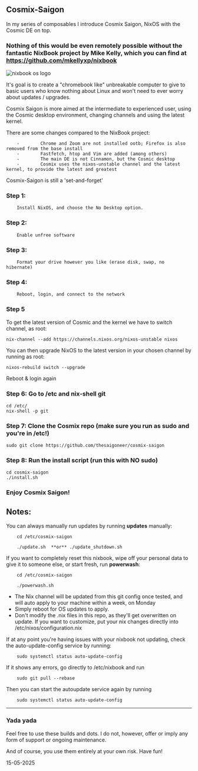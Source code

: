 ## Cosmix-Saigon

In my series of composables I introduce Cosmix Saigon, NixOS with the Cosmic DE on top. 

### Nothing of this would be even remotely possible without the fantastic NixBook project by Mike Kelly, which you can find at https://github.com/mkellyxp/nixbook

![nixbook os logo](https://github.com/user-attachments/assets/8511e040-ebf0-4090-b920-c051b23fcc9c)


It's goal is to create a "chromebook like" unbreakable computer to give to basic users who know nothing about Linux and won't need to ever worry about updates / upgrades.

Cosmix Saigon is more aimed at the intermediate to experienced user, using the Cosmic desktop environment, changing channels and using the latest kernel.

There are some changes compared to the NixBook project:

        -        Chrome and Zoom are not installed ootb; Firefox is also removed from the base install
        -        Fastfetch, htop and Vim are added (among others)
        -        The main DE is not Cinnamon, but the Cosmic desktop
        -        Cosmix uses the nixos-unstable channel and the latest kernel, to provide the latest and greatest

Cosmix-Saigon is still a 'set-and-forget' 


### Step 1:  
        
        Install NixOS, and choose the No Desktop option.

### Step 2:  

        Enable unfree software

### Step 3:  

        Format your drive however you like (erase disk, swap, no hibernate)

### Step 4:  

        Reboot, login, and connect to the network

### Step 5

To get the latest version of Cosmic and the kernel we have to switch channel, as root:

    nix-channel --add https://channels.nixos.org/nixos-unstable nixos

You can then upgrade NixOS to the latest version in your chosen channel by running as root:

    nixos-rebuild switch --upgrade

Reboot & login again

### Step 6:  Go to /etc and nix-shell git
```
cd /etc/
nix-shell -p git
```

### Step 7:  Clone the Cosmix repo  (make sure you run as sudo and you're in /etc!)
```
sudo git clone https://github.com/thesaigoneer/cosmix-saigon
```

### Step 8:  Run the install script (run this with NO sudo)
```
cd cosmix-saigon
./install.sh
```

### Enjoy Cosmix Saigon!

## Notes:

You can always manually run updates by running **updates** manually:

        cd /etc/cosmix-saigon
        
        ./update.sh  **or** ./update_shutdown.sh

If you want to completely reset this nixbook, wipe off your personal data to give it to someone else, or start fresh, run **powerwash**:

        cd /etc/cosmix-saigon

        ./powerwash.sh


- The Nix channel will be updated from this git config once tested, and will auto apply to your machine within a week, on Monday
- Simply reboot for OS updates to apply.
- Don't modify the .nix files in this repo, as they'll get overwritten on update.  If you want to customize, put your nix changes directly into /etc/nixos/configuration.nix

If at any point you're having issues with your nixbook not updating, check the auto-update-config service by running: 

        sudo systemctl status auto-update-config
        
If it shows any errors, go directly to /etc/nixbook and run

        sudo git pull --rebase

Then you can start the autoupdate service again by running

        sudo systemctl status auto-update-config

--------------
### Yada yada

Feel free to use these builds and dots. I do not, however, offer or imply any form of support or ongoing maintenance. 

And of course, you use them entirely at your own risk. Have fun!


15-05-2025
